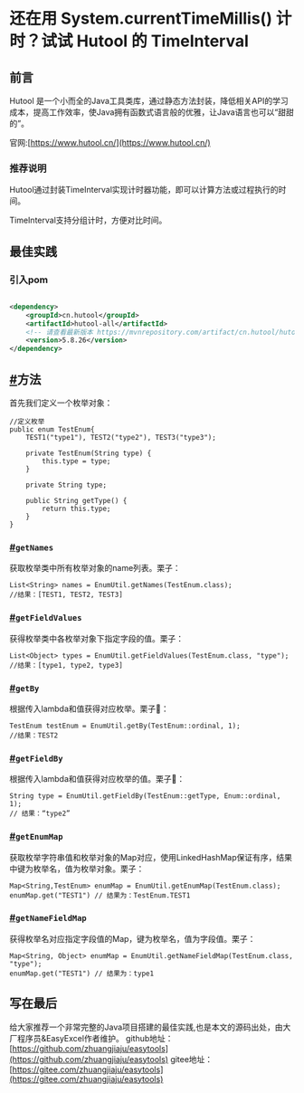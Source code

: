 # 还在用 System.currentTimeMillis() 计时？试试 Hutool 的 TimeInterval

## 前言

Hutool 是一个小而全的Java工具类库，通过静态方法封装，降低相关API的学习成本，提高工作效率，使Java拥有函数式语言般的优雅，让Java语言也可以“甜甜的”。

官网:[https://www.hutool.cn/](https://www.hutool.cn/)

### 推荐说明

Hutool通过封装TimeInterval实现计时器功能，即可以计算方法或过程执行的时间。

TimeInterval支持分组计时，方便对比时间。

## 最佳实践

### 引入pom

```xml

<dependency>
    <groupId>cn.hutool</groupId>
    <artifactId>hutool-all</artifactId>
    <!-- 请查看最新版本 https://mvnrepository.com/artifact/cn.hutool/hutool-all -->
    <version>5.8.26</version>
</dependency>
```

## [#](https://doc.hutool.cn/pages/EnumUtil/#%E6%96%B9%E6%B3%95)方法
首先我们定义一个枚举对象：
```
//定义枚举
public enum TestEnum{
	TEST1("type1"), TEST2("type2"), TEST3("type3");
	
	private TestEnum(String type) {
		this.type = type;
	}
	
	private String type;
	
	public String getType() {
		return this.type;
	}
}
```
### [#](https://doc.hutool.cn/pages/EnumUtil/#getnames)`getNames`
获取枚举类中所有枚举对象的name列表。栗子：
```
List<String> names = EnumUtil.getNames(TestEnum.class);
//结果：[TEST1, TEST2, TEST3]
```
### [#](https://doc.hutool.cn/pages/EnumUtil/#getfieldvalues)`getFieldValues`
获得枚举类中各枚举对象下指定字段的值。栗子：
```
List<Object> types = EnumUtil.getFieldValues(TestEnum.class, "type");
//结果：[type1, type2, type3]
```
### [#](https://doc.hutool.cn/pages/EnumUtil/#getby)`getBy`
根据传入lambda和值获得对应枚举。栗子🌰：
```
TestEnum testEnum = EnumUtil.getBy(TestEnum::ordinal, 1);
//结果：TEST2
```
### [#](https://doc.hutool.cn/pages/EnumUtil/#getfieldby)`getFieldBy`
根据传入lambda和值获得对应枚举的值。栗子🌰：
```
String type = EnumUtil.getFieldBy(TestEnum::getType, Enum::ordinal, 1);
// 结果：“type2”
```
### [#](https://doc.hutool.cn/pages/EnumUtil/#getenummap)`getEnumMap`
获取枚举字符串值和枚举对象的Map对应，使用LinkedHashMap保证有序，结果中键为枚举名，值为枚举对象。栗子：
```
Map<String,TestEnum> enumMap = EnumUtil.getEnumMap(TestEnum.class);
enumMap.get("TEST1") // 结果为：TestEnum.TEST1
```
### [#](https://doc.hutool.cn/pages/EnumUtil/#getnamefieldmap)`getNameFieldMap`
获得枚举名对应指定字段值的Map，键为枚举名，值为字段值。栗子：
```
Map<String, Object> enumMap = EnumUtil.getNameFieldMap(TestEnum.class, "type");
enumMap.get("TEST1") // 结果为：type1
```
## 写在最后

给大家推荐一个非常完整的Java项目搭建的最佳实践,也是本文的源码出处，由大厂程序员&EasyExcel作者维护。
github地址：[https://github.com/zhuangjiaju/easytools](https://github.com/zhuangjiaju/easytools)
gitee地址：[https://gitee.com/zhuangjiaju/easytools](https://gitee.com/zhuangjiaju/easytools)
